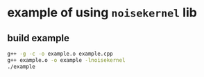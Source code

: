 # example of using `noisekernel` lib

## build example
```bash
g++ -g -c -o example.o example.cpp
g++ example.o -o example -lnoisekernel
./example
```
